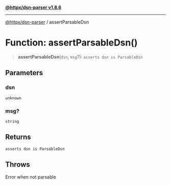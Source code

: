 [**@httpx/dsn-parser v1.8.6**](../README.md)

***

[@httpx/dsn-parser](../README.md) / assertParsableDsn

# Function: assertParsableDsn()

> **assertParsableDsn**(`dsn`, `msg`?): `asserts dsn is ParsableDsn`

## Parameters

### dsn

`unknown`

### msg?

`string`

## Returns

`asserts dsn is ParsableDsn`

## Throws

Error when not parsable
